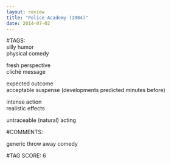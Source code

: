 ```yaml
---  
layout: review  
title: "Police Academy (1984)"  
date: 2014-07-02  
---  
```

  
#TAGS:  
silly humor  
physical comedy  
  
fresh perspective  
cliché message  
  
expected outcome  
acceptable suspense (developments predicted minutes before)  
  
intense action  
realistic effects  
  
untraceable (natural) acting  
  
#COMMENTS:  
  
generic throw away comedy  
  
  
  
  
  
#TAG SCORE: 6  
